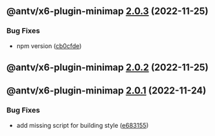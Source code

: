 ## @antv/x6-plugin-minimap [2.0.3](https://github.com/antvis/x6/compare/@antv/x6-plugin-minimap@2.0.2...@antv/x6-plugin-minimap@2.0.3) (2022-11-25)

### Bug Fixes

- npm version ([cb0cfde](https://github.com/antvis/x6/commit/cb0cfdeb4dbe8858569e6899db08ccb9ab8ba4e7))

## @antv/x6-plugin-minimap [2.0.2](https://github.com/antvis/x6/compare/@antv/x6-plugin-minimap@2.0.1...@antv/x6-plugin-minimap@2.0.2) (2022-11-25)

## @antv/x6-plugin-minimap [2.0.1](https://github.com/antvis/x6/compare/@antv/x6-plugin-minimap@2.0.0...@antv/x6-plugin-minimap@2.0.1) (2022-11-24)

### Bug Fixes

- add missing script for building style ([e683155](https://github.com/antvis/x6/commit/e68315528a202cbc5a9ad256d168943e001d7116))
